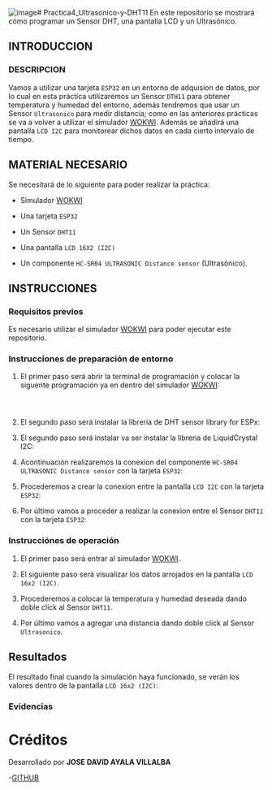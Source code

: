 ![image](https://github.com/user-attachments/assets/64f40aa0-fc7f-4f56-84cd-cb6a03f4c710)# Practica4_Ultrasonico-y-DHT11
En este repositorio se mostrará cómo programar un Sensor DHT, una pantalla LCD y un Ultrasónico.

## INTRODUCCION

### DESCRIPCION

Vamos a utilizar una tarjeta ```ESP32``` en un entorno de adquision de datos, por lo cual en esta práctica utilizaremos un Sensor ```DTH11``` para obtener temperatura y humedad del entorno, además tendremos que usar un Sensor ```Ultrasonico``` para medir distancia; como en las anteriores prácticas se va a volver a utilizar el simulador [WOKWI](https://wokwi.com/).
Además se añadirá una pantalla ```LCD I2C``` para monitorear dichos datos en cada cierto intervalo de tiempo.

## MATERIAL NECESARIO

Se necesitará de lo siguiente para poder realizar la práctica:

- Simulador [WOKWI](https://wokwi.com/)

- Una tarjeta ```ESP32```

- Un Sensor ```DHT11```

- Una pantalla ```LCD 16X2 (I2C)```

- Un componente ```HC-SR04 ULTRASONIC Distance sensor``` (Ultrasónico).

## INSTRUCCIONES

### Requisitos previos

Es necesario utilizar el simulador [WOKWI](https://wokwi.com/) para poder ejecutar este repositorio.

### Instrucciones de preparación de entorno

1. El primer paso será abrir la terminal de programación y colocar la siguente programación ya en dentro del simulador [WOKWI](https://wokwi.com/):

```



```

2. El segundo paso será instalar la libreria de DHT sensor library for ESPx:



3. El segundo paso será instalar va ser instalar la libreria de LiquidCrystal I2C:



4. Acontinuación realizaremos la conexion del componente ```HC-SR04 ULTRASONIC Distance sensor``` con la tarjeta ```ESP32```:



5. Procederemos a crear la conexion entre la pantalla ```LCD I2C``` con la tarjeta ```ESP32```:



6. Por último vamos a proceder a realizar la conexion entre el Sensor ```DHT11``` con la tarjeta ```ESP32```:



### Instrucciónes de operación
1. El primer paso será entrar al simulador [WOKWI](https://wokwi.com/).

2. El siguiente paso será visualizar los datos arrojados en la pantalla ```LCD 16x2 (I2C)```.

3. Procederemos a colocar la temperatura y humedad deseada dando doble click al Sensor ```DHT11```.

4. Por último vamos a agregar una distancia dando doble click al Sensor ```Ultrasonico```.

## Resultados

El resultado final cuando la simulación haya funcionado, se verán los valores dentro de la pantalla ```LCD 16x2 (I2C)```:



### Evidencias



# Créditos

Desarrollado por **JOSE DAVID AYALA VILLALBA**

-[GITHUB](https://github.com/DaybeatAV)
